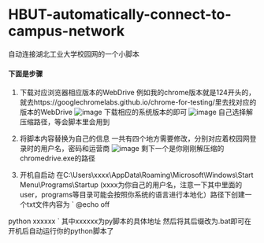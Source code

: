 # HBUT-automatically-connect-to-campus-network
自动连接湖北工业大学校园网的一个小脚本

#### 下面是步骤
1. 下载对应浏览器相应版本的WebDrive
例如我的chrome版本就是124开头的，就去https://googlechromelabs.github.io/chrome-for-testing/里去找对应的版本的WebDrive
![image](https://github.com/lila233/HBUT-automatically-connect-to-campus-network/assets/114989021/b50e3c38-c0a7-4215-8900-24380620bbc8)
下载相应的系统版本的即可
![image](https://github.com/lila233/HBUT-automatically-connect-to-campus-network/assets/114989021/908dd6d7-f7c1-4285-8467-8bab90b57918)
自己选择解压缩路径，等会脚本里会用到

2. 将脚本内容替换为自己的信息
一共有四个地方需要修改，分别对应着校园网登录时的用户名，密码和运营商
![image](https://github.com/lila233/HBUT-automatically-connect-to-campus-network/assets/114989021/f847ba04-b350-4ab2-a1bb-4c07f3caff3f)
剩下一个是你刚刚解压缩的chromedrive.exe的路径

3. 开机自启动
在C:\Users\xxxx\AppData\Roaming\Microsoft\Windows\Start Menu\Programs\Startup (xxxx为你自己的用户名，注意一下其中里面的user，programs等目录可能会按照你系统的语言进行本地化）路径下创建一个txt文件内容为
`
@echo off

python xxxxxx
`
其中xxxxxx为py脚本的具体地址
然后将其后缀改为.bat即可在开机后自动运行你的python脚本了
